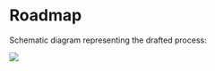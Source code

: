 
# Roadmap

Schematic diagram representing the drafted process:

<img src="https://docs.google.com/drawings/d/e/2PACX-1vTbjAgDoxu8bLpPIAiyj7YvqLUO7z44gXpW_oKYn26c6YRBOHDlPBvr0FIGXapRXuUqHgDoWRefmWMm/pub?w=960&amp;h=945">
